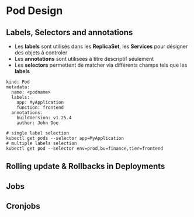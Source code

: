 # Pod Design


## Labels, Selectors and annotations

* Les **labels** sont utilisés dans les **ReplicaSet**, les **Services** pour désigner des objets à controler
* Les **annotations** sont utilisées à titre descriptif seulement
* Les **selectors** permettent de matcher via différents champs tels que les **labels**

```
kind: Pod
metadata:
  name: <podname>
  labels:
    app: MyApplication
    function: frontend
  annotations:
    buildVersion: v1.25.4
    author: John Doe
```

```
# single label selection
kubectl get pods --selector app=MyApplication
# multiple labels selection
kubectl get pod --selector env=prod,bu=finance,tier=frontend
```



## Rolling update & Rollbacks in Deployments

## Jobs

## Cronjobs

